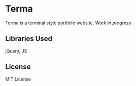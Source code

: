 # Terma

Terma is a terminal style portfolio website. _Work in progress_

## Libraries Used

jQuery, JS

## License

MIT License
